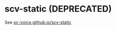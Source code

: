 # scv-static (DEPRECATED)
See [sc-voice.github.io/scv-static](https://sc-voice.github.io/scv-static/)

